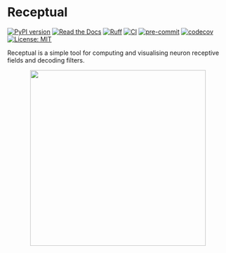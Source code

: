 # Receptual

[![PyPI version](https://img.shields.io/pypi/v/receptual.svg)](https://pypi.org/project/receptual/)
[![Read the Docs](https://readthedocs.org/projects/receptual/badge/?version=latest)](https://receptual.readthedocs.io/)
[![Ruff](https://img.shields.io/endpoint?url=https://raw.githubusercontent.com/astral-sh/ruff/main/assets/badge/v2.json)](https://github.com/astral-sh/ruff)
[![CI](https://github.com/rory-bedford/Receptual/actions/workflows/ci.yml/badge.svg)](https://github.com/rory-bedford/Receptual/actions/workflows/ci.yml)
[![pre-commit](https://img.shields.io/badge/pre--commit-enabled-brightgreen?logo=pre-commit)](https://github.com/pre-commit/pre-commit)
[![codecov](https://codecov.io/gh/rory-bedford/Receptual/graph/badge.svg?token=60S5WLF5PE)](https://codecov.io/gh/rory-bedford/Receptual)
[![License: MIT](https://img.shields.io/badge/License-MIT-yellow.svg)](LICENSE)

Receptual is a simple tool for computing and visualising neuron receptive fields and decoding filters.

<p align="center">
    <img src="assets/receptive_field.gif" width="400">
</p>
